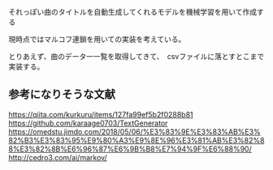 それっぽい曲のタイトルを自動生成してくれるモデルを機械学習を用いて作成する

現時点ではマルコフ連鎖を用いての実装を考えている。

とりあえず、曲のデータ一一覧を取得してきて、　csvファイルに落とすとこまで実装する。

## 参考になりそうな文献
https://qiita.com/kurkuru/items/127fa99ef5b2f0288b81
https://github.com/karaage0703/TextGenerator
https://omedstu.jimdo.com/2018/05/06/%E3%83%9E%E3%83%AB%E3%82%B3%E3%83%95%E9%80%A3%E9%8E%96%E3%81%AB%E3%82%88%E3%82%8B%E6%96%87%E6%9B%B8%E7%94%9F%E6%88%90/
http://cedro3.com/ai/markov/